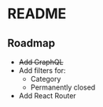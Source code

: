# README

## Roadmap

- ~~Add GraphQL~~
- Add filters for:
    - Category
    - Permanently closed
- Add React Router
